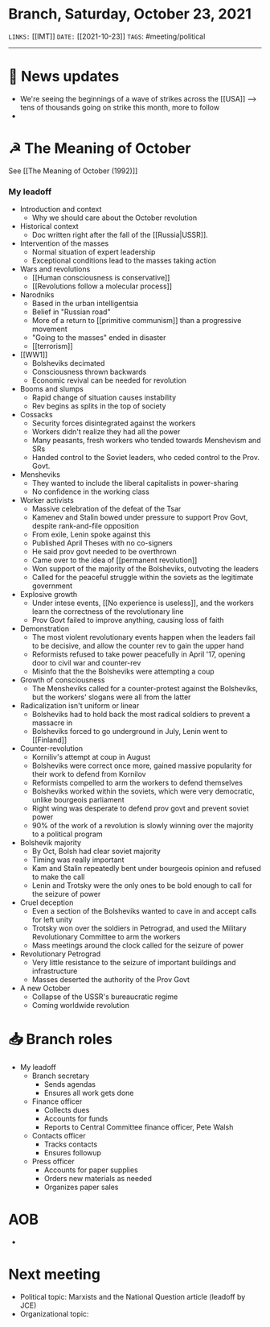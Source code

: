 # Branch, Saturday, October 23, 2021
`LINKS:` [[IMT]]
`DATE:` [[2021-10-23]]
`TAGS`: #meeting/political 

---
# 📰 News updates
- We're seeing the beginnings of a wave of strikes across the [[USA]] --> tens of thousands going on strike this month, more to follow
- 

# ☭ The Meaning of October
See [[The Meaning of October (1992)]]

### My leadoff
- Introduction and context
	- Why we should care about the October revolution
- Historical context
	- Doc written right after the fall of the [[Russia|USSR]]. 
- Intervention of the masses
	- Normal situation of expert leadership
	- Exceptional conditions lead to the masses taking action
- Wars and revolutions
	- [[Human consciousness is conservative]]
	- [[Revolutions follow a molecular process]]
- Narodniks
	- Based in the urban intelligentsia
	- Belief in "Russian road"
	- More of a return to [[primitive communism]] than a progressive movement
	- "Going to the masses" ended in disaster
	- [[terrorism]]
- [[WW1]]
	- Bolsheviks decimated
	- Consciousness thrown backwards
	- Economic revival can be needed for revolution
- Booms and slumps
	- Rapid change of situation causes instability
	- Rev begins as splits in the top of society
- Cossacks
	- Security forces disintegrated against the workers
	- Workers didn't realize they had all the power
	- Many peasants, fresh workers who tended towards Menshevism and SRs
	- Handed control to the Soviet leaders, who ceded control to the Prov. Govt. 
- Mensheviks
	- They wanted to include the liberal capitalists in power-sharing
	- No confidence in the working class
- Worker activists
	- Massive celebration of the defeat of the Tsar
	- Kamenev and Stalin bowed under pressure to support Prov Govt, despite rank-and-file opposition
	- From exile, Lenin spoke against this
	- Published April Theses with no co-signers
	- He said prov govt needed to be overthrown
	- Came over to the idea of [[permanent revolution]]
	- Won support of the majority of the Bolsheviks, outvoting the leaders
	- Called for the peaceful struggle within the soviets as the legitimate government
- Explosive growth
	- Under intese events, [[No experience is useless]], and the workers learn the correctness of the revolutionary line
	- Prov Govt failed to improve anything, causing loss of faith
- Demonstration
	- The most violent revolutionary events happen when the leaders fail to be decisive, and allow the counter rev to gain the upper hand
	- Reformists refused to take power peacefully in April '17, opening door to civil war and counter-rev
	- Misinfo that the the Bolsheviks were attempting a coup
- Growth of consciousness
	- The Mensheviks called for a counter-protest against the Bolsheviks, but the workers' slogans were all from the latter
- Radicalization isn't uniform or linear
	- Bolsheviks had to hold back the most radical soldiers to prevent a massacre in
	- Bolsheviks forced to go underground in July, Lenin went to [[Finland]]
- Counter-revolution
	- Korniliv's attempt at coup in August
	- Bolsheviks were correct once more, gained massive popularity for their work to defend from Kornilov
	- Reformists compelled to arm the workers to defend themselves
	- Bolsheviks worked within the soviets, which were very democratic, unlike bourgeois parliament
	- Right wing was desperate to defend prov govt and prevent soviet power
	- 90% of the work of a revolution is slowly winning over the majority to a political program
- Bolshevik majority
	- By Oct, Bolsh had clear soviet majority
	- Timing was really important
	- Kam and Stalin repeatedly bent under bourgeois opinion and refused to make the call
	- Lenin and Trotsky were the only ones to be bold enough to call for the seizure of power
- Cruel deception
	- Even a section of the Bolsheviks wanted to cave in and accept calls for left unity
	- Trotsky won over the soldiers in Petrograd, and used the Military Revolutionary Committee to arm the workers
	- Mass meetings around the clock called for the seizure of power
- Revolutionary Petrograd
	- Very little resistance to the seizure of important buildings and infrastructure
	- Masses deserted the authority of the Prov Govt
- A new October
	- Collapse of the USSR's bureaucratic regime
	- Coming worldwide revolution

# 📥 Branch roles
- My leadoff
	- Branch secretary
		- Sends agendas
		- Ensures all work gets done
	- Finance officer
		- Collects dues
		- Accounts for funds 
		- Reports to Central Committee finance officer, Pete Walsh
	- Contacts officer
		- Tracks contacts
		- Ensures followup
	- Press officer
		- Accounts for paper supplies
		- Orders new materials as needed
		- Organizes paper sales

# AOB
- 

# Next meeting 
- Political topic: Marxists and the National Question article (leadoff by JCE)
- Organizational topic: